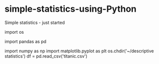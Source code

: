 # simple-statistics-using-Python
Simple statistics - just started

import os

import pandas as pd

import numpy as np
import matplotlib.pyplot as plt
os.chdir('~/descriptive statistics')
df = pd.read_csv('titanic.csv')

